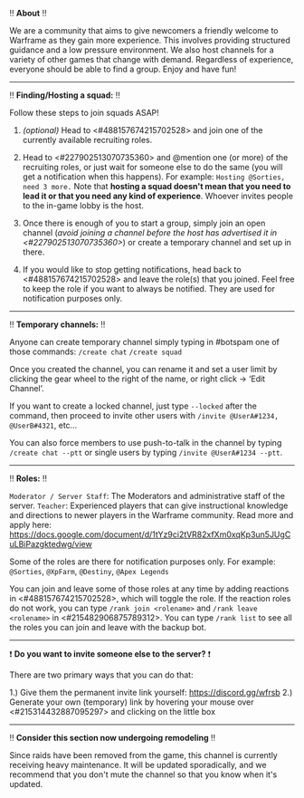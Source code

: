 :bangbang: **About** :bangbang:

We are a  community that aims to give newcomers a friendly welcome to Warframe as they gain more experience. This involves providing structured guidance and a low pressure environment. We also host channels for a variety of other games that change with demand. Regardless of experience, everyone should be able to find a group.
Enjoy and have fun!

---

:bangbang: **Finding/Hosting a squad:** :bangbang: 

Follow these steps to join squads ASAP!

1. *(optional)* Head to <#488157674215702528> and join one of the currently available recruiting roles.

2. Head to <#227902513070735360> and @mention one (or more) of the recruiting roles, or just wait for someone else to do the same (you will get a notification when this happens).
For example: `Hosting @Sorties, need 3 more.`
Note that **hosting a squad doesn't mean that you need to lead it or that you need any kind of experience**. Whoever invites people to the in-game lobby is the host.

3. Once there is enough of you to start a group, simply join an open channel (*avoid joining a channel before the host has advertised it in <#227902513070735360>*) or create a temporary channel and set up in there.

4. If you would like to stop getting notifications, head back to <#488157674215702528> and leave the role(s) that you joined. Feel free to keep the role if you want to always be notified. They are used for notification purposes only.

---

:bangbang: **Temporary channels:** :bangbang: 

Anyone can create temporary channel simply typing in #botspam one of those commands:
`/create chat`
`/create squad`

Once you created the channel, you can rename it and set a user limit by clicking the gear wheel to the right of the name, or right click -> ‘Edit Channel’.

If you want to create a locked channel, just type `--locked` after the command, then proceed to invite other users with `/invite @UserA#1234, @UserB#4321`, etc…

You can also force members to use push-to-talk in the channel by typing `/create chat --ptt` or single users by typing `/invite @UserA#1234 --ptt`.

---

:bangbang: **Roles:** :bangbang: 

`Moderator / Server Staff`: The Moderators and administrative staff of the server.
`Teacher`: Experienced players that can give instructional knowledge and directions to newer players in the Warframe community.
Read more and apply here: <https://docs.google.com/document/d/1tYz9ci2tVR82xfXm0xqKp3un5JUgCuLBiPazgktedwg/view>

Some of the roles are there for notification purposes only. For example: `@Sorties`, `@XpFarm`, `@Destiny`, `@Apex Legends`

You can join and leave some of those roles at any time by adding reactions in <#488157674215702528>, which will toggle the role.
If the reaction roles do not work, you can type `/rank join <rolename>` and `/rank leave <rolename>` in <#215482906875789312>.
You can type `/rank list` to see all the roles you can join and leave with the backup bot.

---

:exclamation:  **Do you want to invite someone else to the server?** :exclamation: 

There are two primary ways that you can do that:

1.) Give them the permanent invite link yourself: https://discord.gg/wfrsb
2.) Generate your own (temporary) link by hovering your mouse over <#215314432887095297> and clicking on the little box

---

:bangbang: **Consider this section now undergoing remodeling** :bangbang: 

Since raids have been removed from the game, this channel is currently receiving heavy maintenance. It will be updated sporadically, and we recommend that you don't mute the channel so that you know when it's updated.
